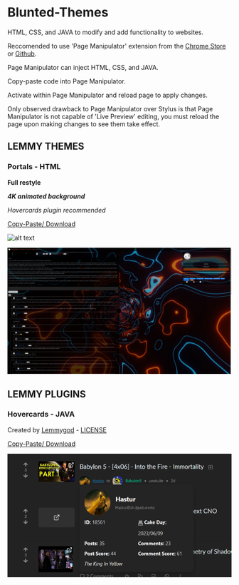 # Blunted-Themes
HTML, CSS, and JAVA to modify and add functionality to websites.

Reccomended to use 'Page Manipulator' extension from the [Chrome Store](https://chrome.google.com/webstore/detail/page-manipulator/mdhellggnoabbnnchkeniomkpghbekko) or [Github](https://github.com/Ruud14/Page-Manipulator).

Page Manipulator can inject HTML, CSS, and JAVA.

Copy-paste code into Page Manipulator.

Activate within Page Manipulator and reload page to apply changes.

Only observed drawback to Page Manipulator over Stylus is that Page Manipulator is not capable of 'Live Preview' editing, you must reload the page upon making changes to see them take effect.

## **LEMMY THEMES**

### Portals - HTML

**Full restyle**

***4K animated background***

*Hovercards plugin recommended*

[Copy-Paste/ Download](https://github.com/bluntwizard/Blunted-Themes/blob/main/portals.html)

![alt text](https://github.com/bluntwizard/Blunted-Themes/blob/main/portals1.png)

![alt text](https://github.com/bluntwizard/Blunted-Themes/blob/main/portals02.png)

## LEMMY PLUGINS

### Hovercards - JAVA

Created by [Lemmygod](https://github.com/lemmygod/lemmy-hovercards) - [LICENSE](https://github.com/lemmygod/lemmy-hovercards/blob/main/LICENSE)

[Copy-Paste/ Download](https://github.com/bluntwizard/Blunted-Themes/blob/main/hovercards.user.js)

![alt text](https://github.com/bluntwizard/Blunted-Themes/blob/main/07ad291d-7fe6-469c-b6c9-a939fb364944.png)
